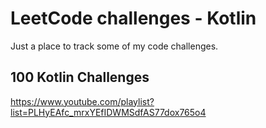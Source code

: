 # LeetCode challenges - Kotlin

Just a place to track some of my code challenges.

## 100 Kotlin Challenges

https://www.youtube.com/playlist?list=PLHyEAfc_mrxYEfIDWMSdfAS77dox765o4
